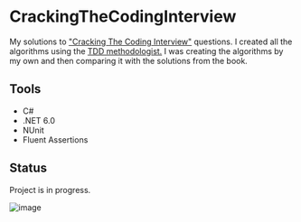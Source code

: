 # CrackingTheCodingInterview
My solutions to <a href="https://www.amazon.pl/Cracking-Coding-Interview-Programming-Questions/dp/0984782850">"Cracking The Coding Interview"</a> questions. I created all the algorithms using the <a href="https://www.guru99.com/test-driven-development.html">TDD methodologist.</a> I was creating the algorithms by my own and then comparing it with the solutions from the book.

## Tools
 * C#
 * .NET 6.0
 * NUnit
 * Fluent Assertions

## Status
Project is in progress.

![image](https://user-images.githubusercontent.com/52860350/159959923-3de5d9e4-a222-4eec-b849-86fbebfb07ff.png)

